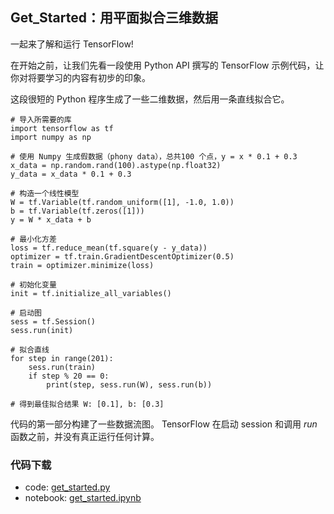 ## Get_Started：用平面拟合三维数据

一起来了解和运行 TensorFlow!

在开始之前，让我们先看一段使用 Python API 撰写的 TensorFlow 示例代码，让你对将要学习的内容有初步的印象。

这段很短的 Python 程序生成了一些二维数据，然后用一条直线拟合它。

```
# 导入所需要的库
import tensorflow as tf
import numpy as np

# 使用 Numpy 生成假数据（phony data），总共100 个点，y = x * 0.1 + 0.3
x_data = np.random.rand(100).astype(np.float32) 
y_data = x_data * 0.1 + 0.3

# 构造一个线性模型
W = tf.Variable(tf.random_uniform([1], -1.0, 1.0))
b = tf.Variable(tf.zeros([1]))
y = W * x_data + b

# 最小化方差
loss = tf.reduce_mean(tf.square(y - y_data))
optimizer = tf.train.GradientDescentOptimizer(0.5)
train = optimizer.minimize(loss)

# 初始化变量
init = tf.initialize_all_variables()

# 启动图
sess = tf.Session()
sess.run(init)

# 拟合直线
for step in range(201):
    sess.run(train)
    if step % 20 == 0:
        print(step, sess.run(W), sess.run(b))

# 得到最佳拟合结果 W: [0.1], b: [0.3]
```

代码的第一部分构建了一些数据流图。 TensorFlow 在启动 session 和调用 *run* 函数之前，并没有真正运行任何计算。

### 代码下载
- code: [get_started.py](../Code/get_started.py)
- notebook: [get_started.ipynb](../Notebook/get_started.ipynb)